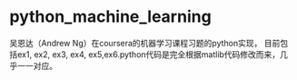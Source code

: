 # python_machine_learning
吴恩达（Andrew Ng）在coursera的机器学习课程习题的python实现， 目前包括ex1, ex2, ex3, ex4, ex5,ex6.python代码是完全根据matlib代码修改而来，几乎一一对应。
